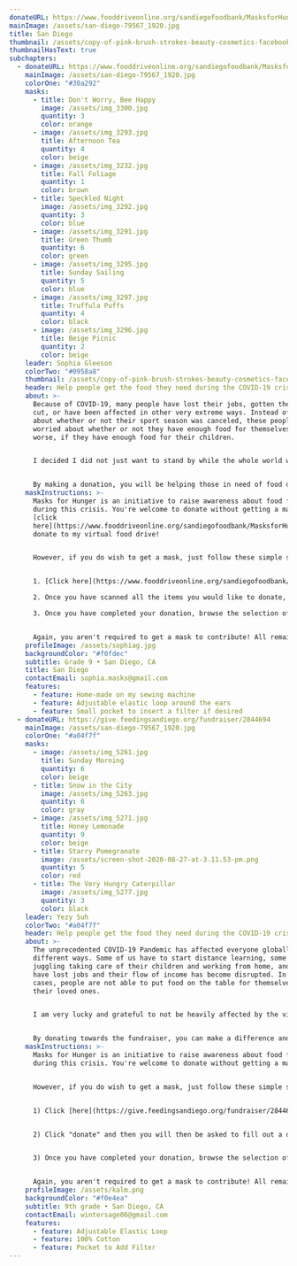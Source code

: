 ```yaml
---
donateURL: https://www.fooddriveonline.org/sandiegofoodbank/MasksforHunger
mainImage: /assets/san-diego-79567_1920.jpg
title: San Diego
thumbnail: /assets/copy-of-pink-brush-strokes-beauty-cosmetics-facebook-cover-2.png
thumbnailHasText: true
subchapters:
  - donateURL: https://www.fooddriveonline.org/sandiegofoodbank/MasksforHunger
    mainImage: /assets/san-diego-79567_1920.jpg
    colorOne: "#30a292"
    masks:
      - title: Don't Worry, Bee Happy
        image: /assets/img_3300.jpg
        quantity: 3
        color: orange
      - image: /assets/img_3293.jpg
        title: Afternoon Tea
        quantity: 4
        color: beige
      - image: /assets/img_3232.jpg
        title: Fall Foliage
        quantity: 1
        color: brown
      - title: Speckled Night
        image: /assets/img_3292.jpg
        quantity: 3
        color: blue
      - image: /assets/img_3291.jpg
        title: Green Thumb
        quantity: 6
        color: green
      - image: /assets/img_3295.jpg
        title: Sunday Sailing
        quantity: 5
        color: blue
      - image: /assets/img_3297.jpg
        title: Truffula Puffs
        quantity: 4
        color: black
      - image: /assets/img_3296.jpg
        title: Beige Picnic
        quantity: 2
        color: beige
    leader: Sophia Gleeson
    colorTwo: "#0958a8"
    thumbnail: /assets/copy-of-pink-brush-strokes-beauty-cosmetics-facebook-cover-2.png
    header: Help people get the food they need during the COVID-19 crisis
    about: >-
      Because of COVID-19, many people have lost their jobs, gotten their salary
      cut, or have been affected in other very extreme ways. Instead of worrying
      about whether or not their sport season was canceled, these people are
      worried about whether or not they have enough food for themselves. Even
      worse, if they have enough food for their children.


      I decided I did not just want to stand by while the whole world was struggling through the effects, big or small, of the outbreak. I wanted to help, and joining Masks for Hunger was the perfect opportunity.


      By making a donation, you will be helping those in need of food due to COVID-19. We are immensely grateful for anything you can do!
    maskInstructions: >-
      Masks for Hunger is an initiative to raise awareness about food for all
      during this crisis. You're welcome to donate without getting a mask. Just
      [click
      here](https://www.fooddriveonline.org/sandiegofoodbank/MasksforHunger) to
      donate to my virtual food drive!


      However, if you do wish to get a mask, just follow these simple steps:


      1. [Click here](https://www.fooddriveonline.org/sandiegofoodbank/MasksforHunger) to be directed to my virtual food drive with the San Diego Food Bank and press "start". Select the items you would like to donate by moving them off the shelf and "scanning" each one at the cash register. As you scan, each item will show up on the reciept to the right of the cash register. A pledge of at least $25 is recommended to get a mask.

      2. Once you have scanned all the items you would like to donate, press "checkout". You will then be asked to fill out a donation form with payment information.

      3. Once you have completed your donation, browse the selection of masks and click on the link called "I want a mask" in the "Contact" section below. You should receive a response by mail shortly.


      Again, you aren't required to get a mask to contribute! All remaining masks will be given to local hospitals or non-profits on the frontline.
    profileImage: /assets/sophiag.jpg
    backgroundColor: "#f0fdec"
    subtitle: Grade 9 • San Diego, CA
    title: San Diego
    contactEmail: sophia.masks@gmail.com
    features:
      - feature: Home-made on my sewing machine
      - feature: Adjustable elastic loop around the ears
      - feature: Small pocket to insert a filter if desired
  - donateURL: https://give.feedingsandiego.org/fundraiser/2844694
    mainImage: /assets/san-diego-79567_1920.jpg
    colorOne: "#a04f7f"
    masks:
      - image: /assets/img_5261.jpg
        title: Sunday Morning
        quantity: 6
        color: beige
      - title: Snow in the City
        image: /assets/img_5263.jpg
        quantity: 6
        color: gray
      - image: /assets/img_5271.jpg
        title: Honey Lemonade
        quantity: 9
        color: beige
      - title: Starry Pomegranate
        image: /assets/screen-shot-2020-08-27-at-3.11.53-pm.png
        quantity: 5
        color: red
      - title: The Very Hungry Caterpillar
        image: /assets/img_5277.jpg
        quantity: 3
        color: black
    leader: Yezy Suh
    colorTwo: "#a04f7f"
    header: Help people get the food they need during the COVID-19 crisis
    about: >-
      The unprecedented COVID-19 Pandemic has affected everyone globally in
      different ways. Some of us have to start distance learning, some are
      juggling taking care of their children and working from home, and many
      have lost jobs and their flow of income has become disrupted. In some
      cases, people are not able to put food on the table for themselves or
      their loved ones.


      I am very lucky and grateful to not be heavily affected by the virus, but I know that watching the struggling world through rose colored glasses is not an option. By joining Masks for Hunger, I want to make a difference directly to those who are struggling.


      By donating towards the fundraiser, you can make a difference and help others. Remember, we are all in this together!
    maskInstructions: >-
      Masks for Hunger is an initiative to raise awareness about food for all
      during this crisis. You're welcome to donate without getting a mask. 


      However, if you do wish to get a mask, just follow these simple steps


      1) Click [here](https://give.feedingsandiego.org/fundraiser/2844694) to donate to Feeding San Diego. A pledge of at least $25 is recommended to get a mask.


      2) Click "donate" and then you will then be asked to fill out a donation form with payment information.


      3) Once you have completed your donation, browse the selection of masks and click on the link called "I want a mask" in the "Contact" section below. You should receive a response by mail shortly.


      Again, you aren't required to get a mask to contribute! All remaining masks will be given to local hospitals or non-profits on the frontline.
    profileImage: /assets/kalm.png
    backgroundColor: "#f0e4ea"
    subtitle: 9th grade • San Diego, CA
    contactEmail: wintersage06@gmail.com
    features:
      - feature: Adjustable Elastic Loop
      - feature: 100% Cotton
      - feature: Pocket to Add Filter
---
```

